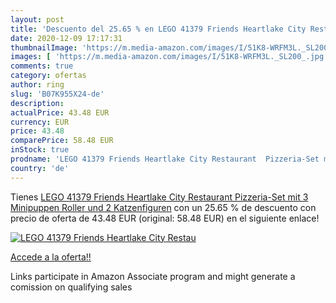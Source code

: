 ```yaml
---
layout: post
title: 'Descuento del 25.65 % en LEGO 41379 Friends Heartlake City Restau'
date: 2020-12-09 17:17:31
thumbnailImage: 'https://m.media-amazon.com/images/I/51K8-WRFM3L._SL200_.jpg'
images: [ 'https://m.media-amazon.com/images/I/51K8-WRFM3L._SL200_.jpg' ]
comments: true
category: ofertas
author: ring
slug: 'B07K955X24-de'
description:
actualPrice: 43.48 EUR
currency: EUR
price: 43.48
comparePrice: 58.48 EUR
inStock: true
prodname: 'LEGO 41379 Friends Heartlake City Restaurant  Pizzeria-Set mit 3 Minipuppen  Roller und 2 Katzenfiguren'
country: 'de'
---
```


Tienes [LEGO 41379 Friends Heartlake City Restaurant  Pizzeria-Set mit 3 Minipuppen  Roller und 2 Katzenfiguren](https://www.amazon.de/dp/B07K955X24/?tag=tolees0ca-21) con un 25.65 % de descuento con precio de oferta de 43.48 EUR (original: 58.48 EUR) en el siguiente enlace!

[![LEGO 41379 Friends Heartlake City Restau](https://m.media-amazon.com/images/I/51K8-WRFM3L._SL200_.jpg)](https://www.amazon.de/dp/B07K955X24/?tag=tolees0ca-21)

[Accede a la oferta!!](https://www.amazon.de/dp/B07K955X24/?tag=tolees0ca-21)

Links participate in Amazon Associate program and might generate a comission on qualifying sales


